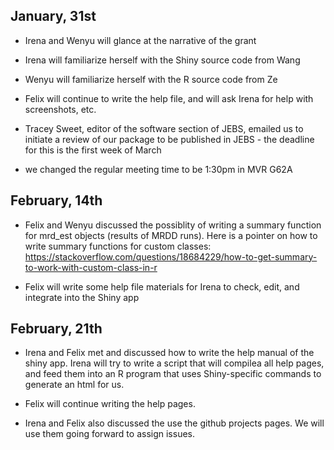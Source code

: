 ## January, 31st

- Irena and Wenyu will glance at the narrative of the grant
- Irena will familiarize herself with the Shiny source code from Wang
- Wenyu will familiarize herself with the R source code from Ze
- Felix will continue to write the help file, and will ask Irena for help with screenshots, etc. 
- Tracey Sweet, editor of the software section of JEBS, emailed us to initiate a review of our package to be published in JEBS - the deadline for this is the first week of March

- we changed the regular meeting time to be 1:30pm in MVR G62A


## February, 14th

- Felix and Wenyu discussed the possiblity of writing a summary function for mrd_est objects (results of MRDD runs). Here is a pointer on how to write summary functions for custom classes: https://stackoverflow.com/questions/18684229/how-to-get-summary-to-work-with-custom-class-in-r

- Felix will write some help file materials for Irena to check, edit, and integrate into the Shiny app


## February, 21th

- Irena and Felix met and discussed how to write the help manual of the shiny app. Irena will try to write a script that will compilea all help pages, and feed them into an R program that uses Shiny-specific commands to generate an html for us.

- Felix will continue writing the help pages.

- Irena and Felix also discussed the use the github projects pages. We will use them going forward to assign issues. 
